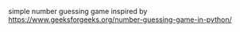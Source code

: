 simple number guessing game inspired by https://www.geeksforgeeks.org/number-guessing-game-in-python/
